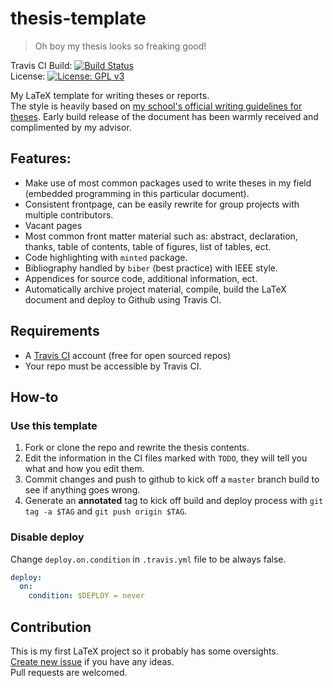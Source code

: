 # thesis-template
> Oh boy my thesis looks so freaking good!

Travis CI Build: [![Build Status](https://travis-ci.com/Rudo2204/thesis-template.svg?branch=master)](https://travis-ci.com/Rudo2204/thesis-template)\
License: [![License: GPL v3](https://img.shields.io/badge/License-GPLv3-blue.svg)](https://www.gnu.org/licenses/gpl-3.0)

My LaTeX template for writing theses or reports.\
The style is heavily based on [my school's official writing guidelines for theses](http://doe.dee.hcmut.edu.vn/vi/bieu-mau/). Early build release of the document has been warmly received and complimented by my advisor.

## Features:
- Make use of most common packages used to write theses in my field (embedded programming in this particular document).
- Consistent frontpage, can be easily rewrite for group projects with multiple contributors.
- Vacant pages
- Most common front matter material such as: abstract, declaration, thanks, table of contents, table of figures, list of tables, ect.
- Code highlighting with `minted` package.
- Bibliography handled by `biber` (best practice) with IEEE style.
- Appendices for source code, additional information, ect.
- Automatically archive project material, compile, build the LaTeX document and deploy to Github using Travis CI.

## Requirements
- A [Travis CI](https://travis-ci.com/) account (free for open sourced repos)
- Your repo must be accessible by Travis CI.

## How-to
### Use this template
1. Fork or clone the repo and rewrite the thesis contents.
2. Edit the information in the CI files marked with `TODO`, they will tell you what and how you edit them.
3. Commit changes and push to github to kick off a `master` branch build to see if anything goes wrong.
4. Generate an **annotated** tag to kick off build and deploy process with `git tag -a $TAG` and `git push origin $TAG`.
### Disable deploy
Change `deploy.on.condition` in `.travis.yml` file to be always false.
```.travis.yml
deploy:
  on:
    condition: $DEPLOY = never
```

## Contribution
This is my first LaTeX project so it probably has some oversights.\
[Create new issue](https://github.com/Rudo2204/rtend/issues) if you have any ideas.\
Pull requests are welcomed.
